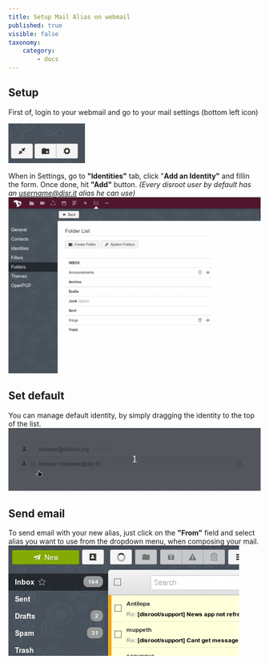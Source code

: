```yaml
---
title: Setup Mail Alias on webmail
published: true
visible: false
taxonomy:
    category:
        - docs
---
```


## Setup
First of, login to your webmail and go to your mail settings (bottom left icon)

![](en/settings1.png)

When in Settings, go to **"Identities"** tab, click "**Add an Identity"** and fillin the form. Once done, hit **"Add"** button.
*(Every disroot user by default has an username@disr.it alias he can use)*
![](en/identity_add.gif)

## Set default
You can manage default identity, by simply dragging the identity to the top of the list.
![](en/identity_default.gif)

## Send email
To send email with your new alias, just click on the **"From"** field and select alias you want to use from the dropdown menu, when composing your mail.
![](en/identity_send.gif)
